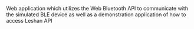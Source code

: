 Web application which utilizes the Web Bluetooth API to communicate with the simulated BLE device as well as a demonstration application of how to access Leshan API
